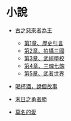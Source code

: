 # 小說

- <a href="/小說/古之惡來者為王" class="current-tab">古之惡來者為王</a>
    - <a href="/小說/古之惡來者為王/第1章、歷史引言" class="current-tab">第1章、歷史引言</a>
    - <a href="/小說/古之惡來者為王/第2章、拍攝三國" class="current-tab">第2章、拍攝三國</a>
    - <a href="/小說/古之惡來者為王/第3章、武術學校" class="current-tab">第3章、武術學校</a>
    - <a href="/小說/古之惡來者為王/第4章、三魂七魄" class="current-tab">第4章、三魂七魄</a>
    - <a href="/小說/古之惡來者為王/第5章、武者世界" class="current-tab">第5章、武者世界</a>

- <a href="/喝杯酒，說個故事" class="current-tab">喝杯酒，說個故事</a>

- <a href="/末日之勇者勝" class="current-tab">末日之勇者勝</a>

- <a href="/莫名的愛" class="current-tab">莫名的愛</a>